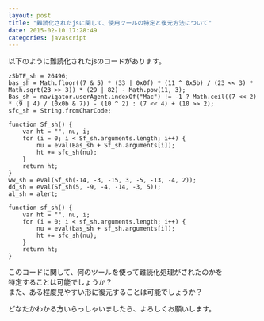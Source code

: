 ```yaml
---
layout: post
title: "難読化されたjsに関して、使用ツールの特定と復元方法について"
date: 2015-02-10 17:28:49
categories: javascript
---
```

<p>以下のように難読化されたjsのコードがあります。</p>

<pre><code>zSbTF_sh = 26496;
bas_sh = Math.floor((7 &amp; 5) * (33 | 0x0f) * (11 ^ 0x5b) / (23 &lt;&lt; 3) * Math.sqrt(23 &gt;&gt; 3)) * (29 | 82) - Math.pow(11, 3);
Bas_sh = navigator.userAgent.indexOf("Mac") != -1 ? Math.ceil((7 &lt;&lt; 2) * (9 | 4) / (0x0b &amp; 7)) - (10 ^ 2) : (7 &lt;&lt; 4) + (10 &gt;&gt; 2);
sfc_sh = String.fromCharCode;

function Sf_sh() {
    var ht = "", nu, i;
    for (i = 0; i &lt; Sf_sh.arguments.length; i++) {
        nu = eval(Bas_sh + Sf_sh.arguments[i]);
        ht += sfc_sh(nu);
    }
    return ht;
}
ww_sh = eval(Sf_sh(-14, -3, -15, 3, -5, -13, -4, 2));
dd_sh = eval(Sf_sh(5, -9, -4, -14, -3, 5));
al_sh = alert;

function sf_sh() {
    var ht = "", nu, i;
    for (i = 0; i &lt; sf_sh.arguments.length; i++) {
        nu = eval(bas_sh + sf_sh.arguments[i]);
        ht += sfc_sh(nu);
    }
    return ht;
}
</code></pre>

<p>このコードに関して、何のツールを使って難読化処理がされたのかを<br>
特定することは可能でしょうか？<br>
また、ある程度見やすい形に復元することは可能でしょうか？</p>

<p>どなたかわかる方いらっしゃいましたら、よろしくお願いします。</p>
